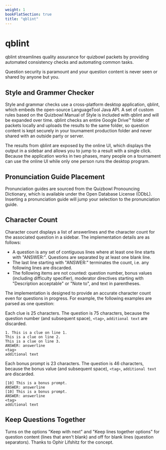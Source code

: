 ```yaml
---
weight: 1
bookFlatSection: true
title: "qblint"
---
```


# qblint

qblint streamlines quality assurance for quizbowl packets by providing automated consistency checks and automating common tasks.

Question security is paramount and your question content is never seen or shared by anyone but you.

## Style and Grammer Checker

Style and grammar checks use a cross-platform desktop application, qblint, which embeds the open-source LanguageTool Java API. A set of custom rules based on the Quizbowl Manual of Style is included with qblint and will be expanded over time. qblint checks an entire Google Drive™ folder of packets locally and uploads the results to the same folder, so question content is kept securely in your tournament production folder and never shared with an outside party or server.

The results from qblint are exposed by the online UI, which displays the output in a sidebar and allows you to jump to a result with a single click. Because the application works in two phases, many people on a tournament can use the online UI while only one person runs the desktop program.

## Pronunciation Guide Placement

Pronunciation guides are sourced from the Quizbowl Pronouncing Dictionary, which is available under the Open Database License (ODbL). Inserting a pronunciation guide will jump your selection to the pronunciation guide.

## Character Count

Character count displays a list of answerlines and the character count for the associated question in a sidebar. The implementation details are as follows:
* A question is any set of contiguous lines where at least one line starts with "ANSWER:". Questions are separated by at least one blank line. 
* The last line starting with "ANSWER:" terminates the count, i.e. any following lines are discarded.
* The following items are not counted: question number, bonus values (including difficulty specifier), moderator directives starting with "Description acceptable" or "Note to", and text in parentheses.

The implementation is designed to provide an accurate character count even for questions in progress. For example, the following examples are parsed as one question:

Each clue is 25 characters. The question is 75 characters, because the question number (and subsequent space), `<tag>`, `additional text` are discarded. 

    1. This is a clue on line 1.
    This is a clue on line 2.
    This is a clue on line 3.
    ANSWER: answerline
    <tag>
    additional text

Each bonus prompt is 23 characters. The question is 46 characters, because the bonus value (and subsequent space), `<tag>`, `additional text` are discarded.
    
    [10] This is a bonus prompt.
    ANSWER: answerline
    [10] This is a bonus prompt.
    ANSWER: answerline
    <tag>
    additional text

## Keep Questions Together

Turns on the options "Keep with next" and "Keep lines together options" for question content (lines that aren't blank) and off for blank lines (question separators). Thanks to Ophir Lifshitz for the concept. 